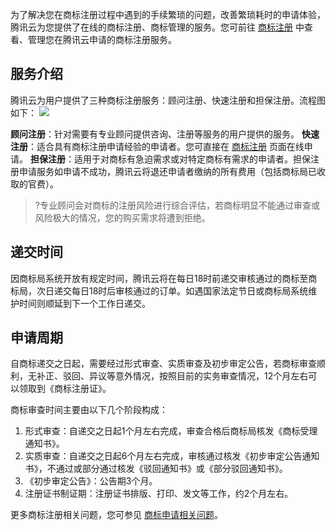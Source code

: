 为了解决您在商标注册过程中遇到的手续繁琐的问题，改善繁琐耗时的申请体验，腾讯云为您提供了在线的商标注册、商标管理的服务。您可前往 [商标注册](https://console.cloud.tencent.com/trademark/register) 中查看、管理您在腾讯云申请的商标注册服务。

## 服务介绍

腾讯云为用户提供了三种商标注册服务：顾问注册、快速注册和担保注册。流程图如下：
![](https://main.qcloudimg.com/raw/8342ef587c6a99d98938479fe4154960.png)

**顾问注册**：针对需要有专业顾问提供咨询、注册等服务的用户提供的服务。
**快速注册**：适合具有商标注册申请经验的申请者。您可直接在 [商标注册](https://console.cloud.tencent.com/trademark/register) 页面在线申请。
**担保注册**：适用于对商标有急迫需求或对特定商标有需求的申请者。担保注册申请服务如申请不成功，腾讯云将退还申请者缴纳的所有费用（包括商标局已收取的官费）。


>?专业顾问会对商标的注册风险进行综合评估，若商标明显不能通过审查或风险极大的情况，您的购买需求将遭到拒绝。

## 递交时间
因商标局系统开放有规定时间，腾讯云将在每日18时前递交审核通过的商标至商标局，次日递交每日18时后审核通过的订单。如遇国家法定节日或商标局系统维护时间则顺延到下一个工作日递交。

## 申请周期
自商标递交之日起，需要经过形式审查、实质审查及初步审定公告，若商标审查顺利，无补正、驳回、异议等意外情况，按照目前的实务审查情况，12个月左右可以领取到《商标注册证》。

商标审查时间主要由以下几个阶段构成：

1. 形式审查：自递交之日起1个月左右完成，审查合格后商标局核发《商标受理通知书》。
2. 实质审查：自递交之日起6个月左右完成，审核通过核发《初步审定公告通知书》，不通过或部分通过核发《驳回通知书》或《部分驳回通知书》。
3. 《初步审定公告》：公告期3个月。
4. 注册证书制证期：注册证书排版、打印、发文等工作，约2个月左右。



更多商标注册相关问题，您可参见 [商标申请相关问题](https://cloud.tencent.com/document/product/1145/38988)。
 
